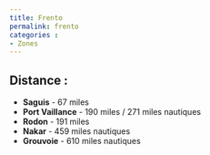 ```yaml
---
title: Frento
permalink: frento
categories :
- Zones
---
```


## Distance :
- **Saguis** - 67 miles
- **Port Vaillance** - 190 miles / 271 miles nautiques
- **Rodon** - 191 miles
- **Nakar** - 459 miles nautiques
- **Grouvoie** - 610 miles nautiques
